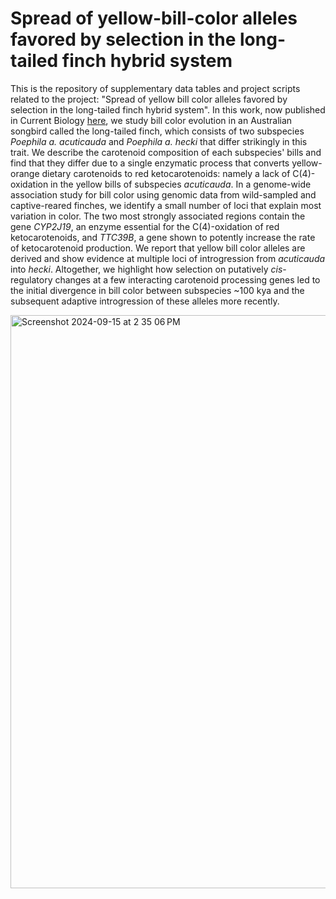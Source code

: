 # Spread of yellow-bill-color alleles favored by selection in the long-tailed finch hybrid system

This is the repository of supplementary data tables and project scripts related to the project: "Spread of yellow bill color alleles favored by selection in the long-tailed finch hybrid system". In this work, now published in Current Biology [here](https://www.cell.com/current-biology/fulltext/S0960-9822(24)01373-3), we study bill color evolution in an Australian songbird called the long-tailed finch, which consists of two subspecies *Poephila a. acuticauda* and *Poephila a. hecki* that differ strikingly in this trait. We describe the carotenoid composition of each subspecies' bills and find that they differ due to a single enzymatic process that converts yellow-orange dietary carotenoids to red ketocarotenoids: namely a lack of C(4)-oxidation in the yellow bills of subspecies *acuticauda*. In a genome-wide association study for bill color using genomic data from wild-sampled and captive-reared finches, we identify a small number of loci that explain most variation in color. The two most strongly associated regions contain the gene *CYP2J19*, an enzyme essential for the C(4)-oxidation of red ketocarotenoids, and *TTC39B*, a gene shown to potently increase the rate of ketocarotenoid production. We report that yellow bill color alleles are derived and show evidence at multiple loci of introgression from *acuticauda* into *hecki*. Altogether, we highlight how selection on putatively *cis*-regulatory changes at a few interacting carotenoid processing genes led to the initial divergence in bill color between subspecies ~100 kya and the subsequent adaptive introgression of these alleles more recently.


<img width="917" alt="Screenshot 2024-09-15 at 2 35 06 PM" src="https://github.com/user-attachments/assets/79474e8a-2712-487f-b486-2bf2f55ba25b">

